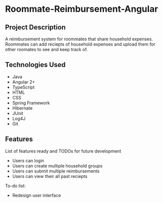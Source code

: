 # Roommate-Reimbursement-Angular
## Project Description
A reimbursement system for roommates that share household expenses. Roommates can add reciepts of household expenses and upload them for other roomates to see and keep track of. 
## Technologies Used
* Java
* Angular 2+
* TypeScript
* HTML
* CSS
* Spring Framework
* Hibernate
* JUnit
* Log4J
* Git
## Features
List of features ready and TODOs for future development
* Users can login
* Users can create multiple household groups
* Users can submit multiple reimbursements
* Users can view their all past reciepts

To-do list:
* Redesign user interface
